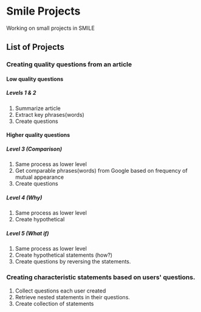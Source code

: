 # Smile Projects
Working on small projects in SMILE
## List of Projects
### Creating quality questions from an article
#### Low quality questions
##### Levels 1 & 2
1. Summarize article
2. Extract key phrases(words)
3. Create questions
#### Higher quality questions
##### Level 3 (Comparison)
1. Same process as lower level
2. Get comparable phrases(words) from Google based on frequency of mutual appearance
3. Create questions
##### Level 4 (Why)
1. Same process as lower level
2. Create hypothetical
##### Level 5 (What if)
1. Same process as lower level
2. Create hypothetical statements (how?)
3. Create questions by reversing the statements.
### Creating characteristic statements based on users' questions.
1. Collect questions each user created
2. Retrieve nested statements in their questions.
3. Create collection of statements
